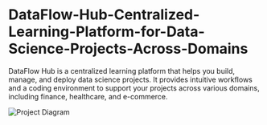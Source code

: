 # DataFlow-Hub-Centralized-Learning-Platform-for-Data-Science-Projects-Across-Domains
DataFlow Hub is a centralized learning platform that helps you build, manage, and deploy data science projects. It provides intuitive workflows and a coding environment to support your projects across various domains, including finance, healthcare, and e-commerce.

![Project Diagram](https://github.com/user-attachments/assets/144d757e-cde0-4188-8bb3-93ed2f53e1cc)


